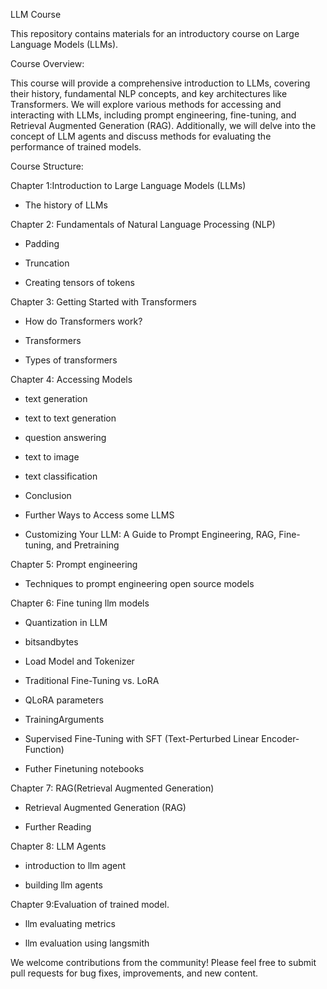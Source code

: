 LLM Course

This repository contains materials for an introductory course on Large Language Models (LLMs).

Course Overview:

This course will provide a comprehensive introduction to LLMs, covering their history, fundamental NLP concepts, and key architectures like Transformers. We will explore various methods for accessing and interacting with LLMs, including prompt engineering, fine-tuning, and Retrieval Augmented Generation (RAG). Additionally, we will delve into the concept of LLM agents and discuss methods for evaluating the performance of trained models.

Course Structure:

Chapter 1:Introduction to Large Language Models (LLMs)



- The history of LLMs



Chapter 2: Fundamentals of Natural Language Processing (NLP)



- Padding

- Truncation

- Creating tensors of tokens



Chapter 3: Getting Started with Transformers



- How do Transformers work?

- Transformers

- Types of transformers



Chapter 4: Accessing Models



- text generation

- text to text generation

- question answering

- text to image

- text classification

- Conclusion

- Further Ways to Access some LLMS

- Customizing Your LLM: A Guide to Prompt Engineering, RAG, Fine-tuning, and Pretraining



Chapter 5: Prompt engineering

- Techniques to prompt engineering open source models

Chapter 6: Fine tuning llm models



- Quantization in LLM

- bitsandbytes

- Load Model and Tokenizer

- Traditional Fine-Tuning vs. LoRA

- QLoRA parameters

- TrainingArguments

- Supervised Fine-Tuning with SFT (Text-Perturbed Linear Encoder-Function)

- Futher Finetuning notebooks



Chapter 7: RAG(Retrieval Augmented Generation)



- Retrieval Augmented Generation (RAG)

- Further Reading



Chapter 8: LLM Agents

- introduction to llm agent

- building llm agents

Chapter 9:Evaluation of trained model.

- llm evaluating metrics

- llm evaluation using langsmith



We welcome contributions from the community! Please feel free to submit pull requests for bug fixes, improvements, and new content.
